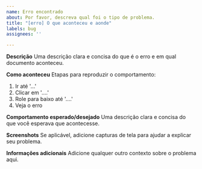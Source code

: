 ```yaml
---
name: Erro encontrado
about: Por favor, descreva qual foi o tipo de problema.
title: "[erro] O que aconteceu e aonde"
labels: bug
assignees: ''

---
```


**Descrição**
Uma descrição clara e concisa do que é o erro e em qual documento aconteceu.

**Como aconteceu**
Etapas para reproduzir o comportamento:
1. Ir até '...'
2. Clicar em '....'
3. Role para baixo até '....'
4. Veja o erro

**Comportamento esperado/desejado**
Uma descrição clara e concisa do que você esperava que acontecesse.

**Screenshots**
Se aplicável, adicione capturas de tela para ajudar a explicar seu problema.

**Informações adicionais**
Adicione qualquer outro contexto sobre o problema aqui.
